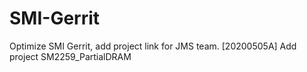 # SMI-Gerrit
Optimize SMI Gerrit, add project link for JMS team.
[20200505A]
Add project SM2259_PartialDRAM
